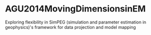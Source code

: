 AGU2014MovingDimensionsinEM
===========================

Exploring flexibility in SimPEG (simulation and parameter estimation in geophysics)'s framework for data projection and model mapping
